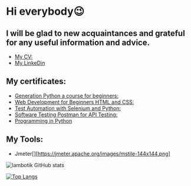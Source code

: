 # Hi everybody😉
## I will be glad to new acquaintances and grateful for any useful information and advice.
- [My CV:](https://drive.google.com/file/d/1_NPOLsBBuq7exzgVyOvIDlNIeFGLucuN/view?usp=sharing) 
- [My LinkeDin](https://www.linkedin.com/feed/)
## My certificates:
- [Generation Python a course for beginners:](https://stepik.org/cert/1165429)
- [Web Development for Beginners HTML and CSS:](https://stepik.org/cert/1436844)
- [Test Automation with Selenium and Python:](https://stepik.org/cert/1471860)
- [Software Testing Postman for API Testing:](https://stepik.org/cert/1670603)
- [Programming in Python](https://stepik.org/cert/1566540)

## My Tools:
- Jmeter[][https://jmeter.apache.org/images/mstile-144x144.png]
 
![lambotik GitHub stats](https://github-readme-stats.vercel.app/api?username=lambotik&hide=contribs,prs&show_icons=true&theme=tokyonight)

[![Top Langs](https://github-readme-stats.vercel.app/api/top-langs/?username=lambotik&layout=compact&langs_count=8)](https://github.com/lambotik/github-readme-stats&show_icons=true&theme=merko)
